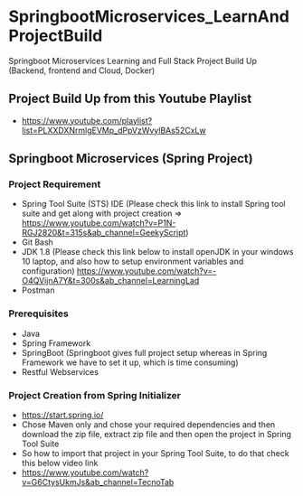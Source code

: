 # SpringbootMicroservices_LearnAndProjectBuild
Springboot Microservices Learning and Full Stack Project Build Up (Backend, frontend and Cloud, Docker)


## Project Build Up from this Youtube Playlist
* https://www.youtube.com/playlist?list=PLXXDXNrmlgEVMp_dPpVzWvylBAs52CxLw



## Springboot Microservices (Spring Project)
### Project Requirement 
* Spring Tool Suite (STS) IDE (Please check this link to install Spring tool suite and get along with project creation => https://www.youtube.com/watch?v=P1N-RGJ2820&t=315s&ab_channel=GeekyScript)
* Git Bash
* JDK 1.8 (Please check this link below to install openJDK in your windows 10 laptop, and also how to setup environment variables and configuration)
  https://www.youtube.com/watch?v=-O4QVijnA7Y&t=300s&ab_channel=LearningLad
* Postman

### Prerequisites
* Java
* Spring Framework
* SpringBoot (Springboot gives full project setup whereas in Spring Framework we have to set it up, which is time consuming)
* Restful Webservices

### Project Creation from Spring Initializer
* https://start.spring.io/
* Chose Maven only and chose your required dependencies and then download the zip file, extract zip file and then open the project in Spring Tool Suite
* So how to import that project in your Spring Tool Suite, to do that check this below video link
* https://www.youtube.com/watch?v=G6CtysUkmJs&ab_channel=TecnoTab
